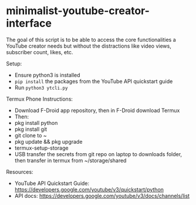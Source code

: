 # minimalist-youtube-creator-interface

The goal of this script is to be able to access the core functionalities a YouTube creator needs but without the distractions like video views, subscriber count, likes, etc.

Setup:
- Ensure python3 is installed
- `pip install` the packages from the YouTube API quickstart guide
- Run `python3 ytcli.py`

Termux Phone Instructions:
- Download F-Droid app repository, then in F-Droid download Termux
- Then:
- pkg install python
- pkg install git
- git clone to ~
- pkg update && pkg upgrade
- termux-setup-storage
- USB transfer the secrets from git repo on laptop to downloads folder, then transfer in termux from ~/storage/shared

Resources:
- YouTube API Quickstart Guide: https://developers.google.com/youtube/v3/quickstart/python
- API docs: https://developers.google.com/youtube/v3/docs/channels/list

